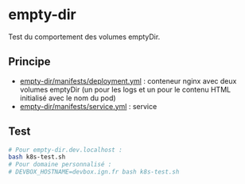 # empty-dir

Test du comportement des volumes emptyDir.

## Principe

* [empty-dir/manifests/deployment.yml](empty-dir/manifests/deployment.yml) : conteneur nginx avec deux volumes emptyDir (un pour les logs et un pour le contenu HTML initialisé avec le nom du pod)
* [empty-dir/manifests/service.yml](empty-dir/manifests/service.yml) : service

## Test

```bash
# Pour empty-dir.dev.localhost :
bash k8s-test.sh
# Pour domaine personnalisé :
# DEVBOX_HOSTNAME=devbox.ign.fr bash k8s-test.sh
```

